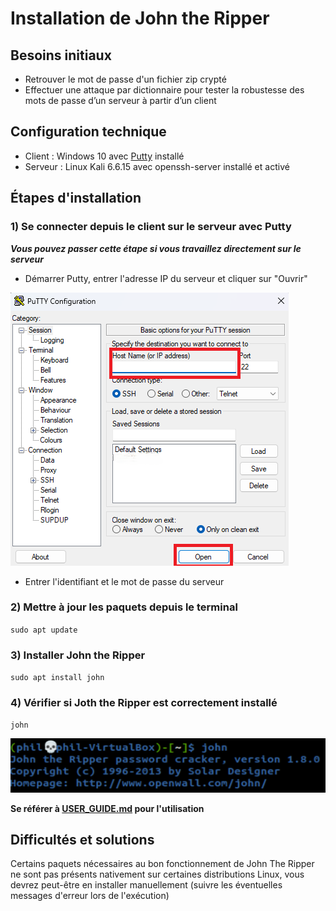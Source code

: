 # Installation de John the Ripper

## Besoins initiaux

- Retrouver le mot de passe d'un fichier zip crypté
- Effectuer une attaque par dictionnaire pour tester la robustesse des mots de passe d’un serveur à partir d’un client
 
## Configuration technique

- Client : Windows 10 avec [Putty](https://www.putty.org/) installé
- Serveur : Linux Kali 6.6.15 avec openssh-server installé et activé
 
## Étapes d'installation

### 1) Se connecter depuis le client sur le serveur avec Putty

***Vous pouvez passer cette étape si vous travaillez directement sur le serveur***
   
- Démarrer Putty, entrer l'adresse IP du serveur et cliquer sur "Ouvrir"

![Putty](https://github.com/WildCodeSchool/tssr-2405-p1-g1-Jhon/blob/main/images/Putty.png)

- Entrer l'identifiant et le mot de passe du serveur

### 2) Mettre à jour les paquets depuis le terminal

  `sudo apt update`

### 3) Installer John the Ripper

  `sudo apt install john`


### 4) Vérifier si Joth the Ripper est correctement installé

  `john`

![Good install](https://github.com/WildCodeSchool/tssr-2405-p1-g1-Jhon/blob/main/images/success.png)


**Se référer à [USER_GUIDE.md](https://github.com/WildCodeSchool/tssr-2405-p1-g1-Jhon/blob/main/USER_GUIDE.md) pour l'utilisation**


## Difficultés et solutions
Certains paquets nécessaires au bon fonctionnement de John The Ripper ne sont pas présents nativement sur certaines distributions Linux, vous devrez peut-être en installer manuellement (suivre les éventuelles messages d'erreur lors de l'exécution)
